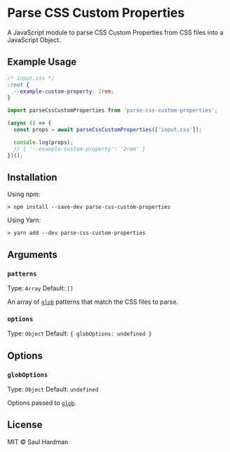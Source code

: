 # Parse CSS Custom Properties

A JavaScript module to parse CSS Custom Properties from CSS files into a
JavaScript Object.

## Example Usage

```css
/* input.css */
:root {
  --example-custom-property: 2rem;
}
```

```js
import parseCssCustomProperties from 'parse-css-custom-properties';

(async () => {
  const props = await parseCssCustomProperties(['input.css']);

  console.log(props);
  // { '--example-custom-property': '2rem' }
})();
```

## Installation

Using npm:

```shell
> npm install --save-dev parse-css-custom-properties
```

Using Yarn:

```shell
> yarn add --dev parse-css-custom-properties
```

## Arguments

### `patterns`

Type: `Array` Default: `[]`

An array of [`glob`](node-glob) patterns that match the CSS files to parse.

### `options`

Type: `Object` Default: `{ globOptions: undefined }`

## Options

### `globOptions`

Type: `Object` Default: `undefined`

Options passed to [`glob`](node-glob).

## License

MIT © Saul Hardman

[node-glob]: https://github.com/isaacs/node-glob
